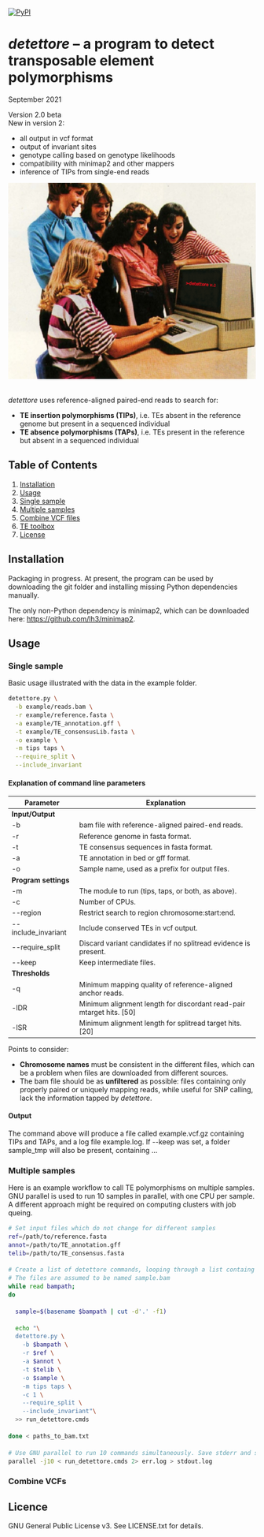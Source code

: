 [![PyPI](https://img.shields.io/pypi/v/detettore.svg?style=flat)](https://pypi.python.org/pypi/detettore)

*detettore* – a program to detect transposable element polymorphisms
====================================================================
September 2021

Version 2.0 beta  
New in version 2:
- all output in vcf format
- output of invariant sites
- genotype calling based on genotype likelihoods
- compatibility with minimap2 and other mappers
- inference of TIPs from single-end reads

<img src="detettore_ad.png" alt="drawing" width="600"/>  

\
*detettore* uses reference-aligned paired-end reads to search for:

  - **TE insertion polymorphisms (TIPs)**, i.e. TEs absent in the
    reference genome but present in a sequenced individual
  - **TE absence polymorphisms (TAPs)**, i.e. TEs present in the
    reference but absent in a sequenced individual


## Table of Contents
1. [Installation](#install)
2. [Usage](#usage)
  1. [Single sample](#single)
  2. [Multiple samples](#multiple)
  3. [Combine VCF files](#combineVCFs)
3. [TE toolbox](#tools)
4. [License](#license)


## <a name="install"></a>Installation
Packaging in progress. At present, the program can be used by downloading
the git folder and installing missing Python dependencies manually.

The only non-Python dependency is minimap2, which can be downloaded here: https://github.com/lh3/minimap2.


## <a name="usage"></a>Usage


### <a name="single"></a>Single sample
Basic usage illustrated with the data in the example folder.

``` bash
detettore.py \
  -b example/reads.bam \
  -r example/reference.fasta \
  -a example/TE_annotation.gff \
  -t example/TE_consensusLib.fasta \
  -o example \
  -m tips taps \
  --require_split \
  --include_invariant

```

#### Explanation of command line parameters

| Parameter               | Explanation
|-                        |-
|**Input/Output**         |
|\-b                      | bam file with reference-aligned paired-end reads.
|\-r                      | Reference genome in fasta format.
|\-t                      | TE consensus sequences in fasta format.
|\-a                      | TE annotation in bed or gff format.
|\-o                      | Sample name, used as a prefix for output files.
|**Program settings**     |
|\-m                      | The module to run (tips, taps, or both, as above).
|\-c                      | Number of CPUs.
|\--region                | Restrict search to region chromosome:start:end.
|\--include_invariant     | Include conserved TEs in vcf output.
|\--require_split         | Discard variant candidates if no splitread evidence is present.
|\--keep                  | Keep intermediate files.
|**Thresholds**           |         
|\-q                      | Minimum mapping quality of reference-aligned anchor reads.
|\-lDR                    | Minimum alignment length for discordant read-pair mtarget hits. [50]
|\-lSR                    | Minimum alignment length for splitread target hits. [20]


Points to consider:
  - **Chromosome names** must be consistent in the different files, which can be a problem when files are downloaded from different sources.
  - The bam file should be as **unfiltered** as possible: files containing only properly paired or uniquely mapping reads, while useful for SNP calling, lack the information tapped by *detettore*.


#### Output
The command above will produce a file called example.vcf.gz containing TIPs and TAPs,
and a log file example.log. If --keep was set, a folder sample_tmp will also be present,
containing ...


### <a name="multiple"></a>Multiple samples
Here is an example workflow to call TE polymorphisms on multiple samples.
GNU parallel is used to run 10 samples in parallel, with one CPU per sample.
A different approach might be required on computing clusters with job queing.


``` bash
# Set input files which do not change for different samples
ref=/path/to/reference.fasta
annot=/path/to/TE_annotation.gff
telib=/path/to/TE_consensus.fasta

# Create a list of detettore commands, looping through a list containg paths to bam files.
# The files are assumed to be named sample.bam
while read bampath;
do

  sample=$(basename $bampath | cut -d'.' -f1)

  echo "\
  detettore.py \
    -b $bampath \
    -r $ref \
    -a $annot \
    -t $telib \
    -o $sample \
    -m tips taps \
    -c 1 \
    --require_split \
    --include_invariant"\
  >> run_detettore.cmds

done < paths_to_bam.txt

# Use GNU parallel to run 10 commands simultaneously. Save stderr and stdout to log files.
parallel -j10 < run_detettore.cmds 2> err.log > stdout.log

```

### <a name="combineVCFs"></a>Combine VCFs

## <a name="licence"></a>Licence
GNU General Public License v3. See LICENSE.txt for details.
